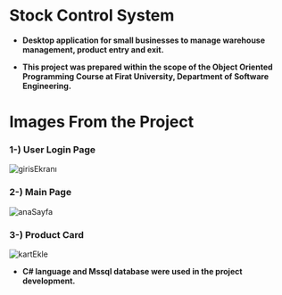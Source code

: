 # Stock Control System

* **Desktop application for small businesses to manage warehouse management, product entry and exit.**

* **This project was prepared within the scope of the Object Oriented Programming Course at Firat University, Department of Software Engineering.**

# Images From the Project

### 1-) User Login Page

![girisEkranı](https://github.com/Efe-Eroglu/Stock-Tracking-System/assets/95614657/98d74697-b207-4d51-a859-a5ab60ecc776)

### 2-) Main Page

![anaSayfa](https://github.com/Efe-Eroglu/Stock-Tracking-System/assets/95614657/ce90933d-5de5-41e4-b12c-0ab82d66cb6e)

### 3-) Product Card

![kartEkle](https://github.com/Efe-Eroglu/Stock-Tracking-System/assets/95614657/e682b4ce-501b-4309-9f7c-7293c9d9e19f)



* **C# language and Mssql database were used in the project development.**
